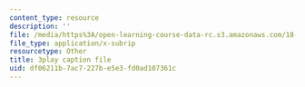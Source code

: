 ```yaml
---
content_type: resource
description: ''
file: /media/https%3A/open-learning-course-data-rc.s3.amazonaws.com/18-02-multivariable-calculus-fall-2007/df06211b7ac7227be5e3fd0ad107361c_YBajUR3EFSM.srt
file_type: application/x-subrip
resourcetype: Other
title: 3play caption file
uid: df06211b-7ac7-227b-e5e3-fd0ad107361c
---
```

